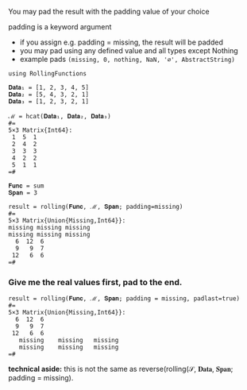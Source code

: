 You may pad the result with the padding value of your choice

padding is a keyword argument
- if you assign e.g. padding = missing, the result will be padded
- you may pad using any defined value and all types except Nothing
- example pads `(missing, 0, nothing, NaN, '∅', AbstractString)`

```
using RollingFunctions

𝐃𝐚𝐭𝐚₁ = [1, 2, 3, 4, 5]
𝐃𝐚𝐭𝐚₂ = [5, 4, 3, 2, 1]
𝐃𝐚𝐭𝐚₃ = [1, 2, 3, 2, 1]

ℳ = hcat(𝐃𝐚𝐭𝐚₁, 𝐃𝐚𝐭𝐚₂, 𝐃𝐚𝐭𝐚₃)
#=
5×3 Matrix{Int64}:
 1  5  1
 2  4  2
 3  3  3
 4  2  2
 5  1  1
=#

𝐅𝐮𝐧𝐜 = sum
𝐒𝐩𝐚𝐧 = 3

result = rolling(𝐅𝐮𝐧𝐜, ℳ, 𝐒𝐩𝐚𝐧; padding=missing)
#=
5×3 Matrix{Union{Missing,Int64}}:
missing missing missing
missing missing missing
  6  12  6
  9   9  7
 12   6  6
=#
```

### Give me the real values first, pad to the end.
```
result = rolling(𝐅𝐮𝐧𝐜, ℳ, 𝐒𝐩𝐚𝐧; padding = missing, padlast=true)
#=
5×3 Matrix{Union{Missing,Int64}}:
  6  12  6
  9   9  7
 12   6  6
   missing    missing   missing
   missing    missing   missing
=#
```
**technical aside:** this is not the same as reverse(rolling(𝒮, 𝐃𝐚𝐭𝐚, 𝐒𝐩𝐚𝐧; padding = missing).


